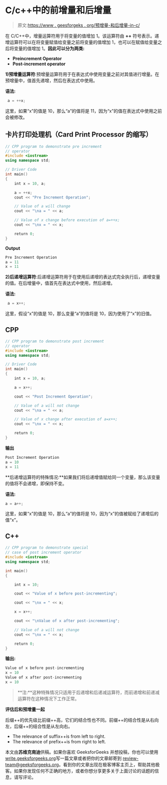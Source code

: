 # C/c++中的前增量和后增量

> 原文:[https://www . geesforgeks . org/预增量-和后增量-in-c/](https://www.geeksforgeeks.org/pre-increment-and-post-increment-in-c/)

在 C/C++中，增量运算符用于将变量的值增加 1。该运算符由 **++** 符号表示。递增运算符可以在将变量赋值给变量之前将变量的值增加 1，也可以在赋值给变量之后将变量的值增加 1。**因此可以分为两类:**

*   **Preincrement Operator**
*   **Post-increment operator**

**1)预增量运算符**:预增量运算符用于在表达式中使用变量之前对其值进行增量。在预增量中，值首先递增，然后在表达式中使用。

**语法:**

```cpp
 a = ++x;
```

这里，如果“x”的值是 10，那么“a”的值将是 11，因为“x”的值在表达式中使用之前会被修改。

## 卡片打印处理机（Card Print Processor 的缩写）

```cpp
// CPP program to demonstrate pre increment
// operator
#include <iostream>
using namespace std;

// Driver Code
int main()
{
    int x = 10, a;

    a = ++x;
    cout << "Pre Increment Operation";

    // Value of a will change
    cout << "\na = " << a;

    // Value of x change before execution of a=++x;
    cout << "\nx = " << x;

    return 0;
}
```

**Output**

```cpp
Pre Increment Operation
a = 11
x = 11
```

**2)后递增运算符**:后递增运算符用于在使用后递增的表达式完全执行后，递增变量的值。在后增量中，值首先在表达式中使用，然后递增。

**语法:**

```cpp
 a = x++;
```

这里，假设“x”的值是 10，那么变量“a”的值将是 10，因为使用了“x”的旧值。

## CPP

```cpp
// CPP program to demonstrate post increment
// operator
#include <iostream>
using namespace std;

// Driver Code
int main()
{
    int x = 10, a;

    a = x++;

    cout << "Post Increment Operation";

    // Value of a will not change
    cout << "\na = " << a;

    // Value of x change after execution of a=x++;
    cout << "\nx = " << x;

    return 0;
}
```

**输出**

```cpp
Post Increment Operation
a = 10
x = 11
```

**后递增运算符的特殊情况:**如果我们将后递增值赋给同一个变量，那么该变量的值将不会递增，即保持不变。

**语法:**

```cpp
a = a++;
```

这里，如果“x”的值是 10，那么“a”的值将是 10，因为“x”的值被赋给了递增后的值“x”。

## C++

```cpp
// CPP program to demonstrate special
// case of post increment operator
#include <iostream>
using namespace std;

int main()
{

    int x = 10;

    cout << "Value of x before post-incrementing";

    cout << "\nx = " << x;

    x = x++;

    cout << "\nValue of x after post-incrementing";

    // Value of a will not change
    cout << "\nx = " << x;

    return 0;
}
```

**输出:**

```cpp
Value of x before post-incrementing
x = 10
Value of x after post-incrementing
x = 10
```

> **注:**这种特殊情况只适用于后递增和后递减运算符，而前递增和前递减运算符在这种情况下工作正常。

**评估后和预增量一起**

后缀++的优先级比前缀++高，它们的结合性也不同。前缀++的结合性是从右向左，后缀++的结合性是从左向右。

*   The relevance of suffix++is from left to right.
*   The relevance of prefix++is from right to left.

本文由**苏维克南迪**供稿。如果你喜欢 GeeksforGeeks 并想投稿，你也可以使用[write.geeksforgeeks.org](http://www.write.geeksforgeeks.org)写一篇文章或者把你的文章邮寄到 review-team@geeksforgeeks.org。看到你的文章出现在极客博客主页上，帮助其他极客。如果你发现任何不正确的地方，或者你想分享更多关于上面讨论的话题的信息，请写评论。